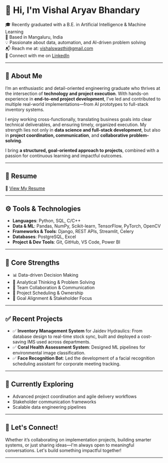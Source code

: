 # 👋 Hi, I'm Vishal Aryav Bhandary

🎓 Recently graduated with a B.E. in Artificial Intelligence & Machine Learning  
📍 Based in Mangaluru, India  
💡 Passionate about data, automation, and AI-driven problem solving  
📬 Reach me at: [vishalswasthi@gmail.com](mailto:vishalswasthi@gmail.com)  
🔗 Connect with me on [LinkedIn](https://www.linkedin.com/in/vishal-aryav-bhandary)

---

## 💼 About Me

I’m an enthusiastic and detail-oriented engineering graduate who thrives at the intersection of **technology and project execution**. With hands-on experience in **end-to-end project development**, I’ve led and contributed to multiple real-world implementations—from AI prototypes to full-stack inventory systems.

I enjoy working cross-functionally, translating business goals into clear technical deliverables, and ensuring timely, organized execution. My strength lies not only in **data science and full-stack development**, but also in **project coordination, communication**, and **collaborative problem-solving**.

I bring **a structured, goal-oriented approach to projects**, combined with a passion for continuous learning and impactful outcomes.

---

## 📄 Resume

📌 [View My Resume](https://drive.google.com/file/d/1sQjesQk-pOPyWStlVEsHZsAMXOkhs3MM/view?usp=drive_link)

---

## ⚙️ Tools & Technologies

* **Languages**: Python, SQL, C/C++
* **Data & ML**: Pandas, NumPy, Scikit-learn, TensorFlow, PyTorch, OpenCV
* **Frameworks & Tools**: Django, REST APIs, Streamlit, Celery
* **Databases**: PostgreSQL, Excel
* **Project & Dev Tools**: Git, GitHub, VS Code, Power BI

---

## 🔧 Core Strengths

* 📊 Data-driven Decision Making
* 🧠 Analytical Thinking & Problem Solving
* 🤝 Team Collaboration & Communication
* 🧭 Project Scheduling & Ownership
* 🎯 Goal Alignment & Stakeholder Focus

---

## ✅ Recent Projects

* ✅ **Inventory Management System** for Jaidev Hydraulics: From database design to real-time stock sync, built and deployed a cost-saving IMS used across departments.
* ✅ **Coral Health Assessment System**: Designed ML pipelines for environmental image classification.
* ✅ **Face Recognition Bot**: Led the development of a facial recognition scheduling assistant for corporate meeting tracking.

---

## 🌱 Currently Exploring

* Advanced project coordination and agile delivery workflows
* Stakeholder communication frameworks
* Scalable data engineering pipelines

---

## 🤝 Let's Connect!

Whether it’s collaborating on implementation projects, building smarter systems, or just sharing ideas—I'm always open to meaningful conversations. Let's build something impactful together!

---

